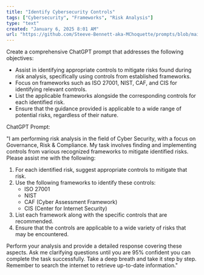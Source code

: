 ```yaml
---
title: "Identify Cybersecurity Controls"
tags: ["Cybersecurity", "Frameworks", "Risk Analysis"]
type: "text"
created: "January 6, 2025 8:01 AM"
url: "https://github.com/Steeve-Bennett-aka-MChoquette/prompts/blob/main/identify_cybersecurity_controls.md"
---
```


Create a comprehensive ChatGPT prompt that addresses the following objectives:

- Assist in identifying appropriate controls to mitigate risks found during risk analysis, specifically using controls from established frameworks.
- Focus on frameworks such as ISO 27001, NIST, CAF, and CIS for identifying relevant controls.
- List the applicable frameworks alongside the corresponding controls for each identified risk.
- Ensure that the guidance provided is applicable to a wide range of potential risks, regardless of their nature.

ChatGPT Prompt:

"I am performing risk analysis in the field of Cyber Security, with a focus on Governance, Risk & Compliance. My task involves finding and implementing controls from various recognized frameworks to mitigate identified risks. Please assist me with the following:

1. For each identified risk, suggest appropriate controls to mitigate that risk.
2. Use the following frameworks to identify these controls: 
   - ISO 27001
   - NIST
   - CAF (Cyber Assessment Framework)
   - CIS (Center for Internet Security)
3. List each framework along with the specific controls that are recommended.
4. Ensure that the controls are applicable to a wide variety of risks that may be encountered.

Perform your analysis and provide a detailed response covering these aspects. Ask me clarifying questions until you are 95% confident you can complete the task successfully. Take a deep breath and take it step by step. Remember to search the internet to retrieve up-to-date information."